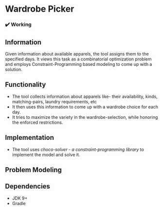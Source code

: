 # Wardrobe Picker 
### :heavy_check_mark: Working

## Information
Given information about available apparels, the tool assigns them to the specified days. It views this task as a combinatorial optimization problem and employs Constraint-Programming based modeling to come up with a solution.     
## Functionality
- The tool collects information about apparels like- their availability, kinds, matching-pairs, laundry requirements, etc
- It then uses this information to come up with a wardrobe choice for each day.
- It tries to maximize the variety in the wardrobe-selection, while honoring the enforced restrictions.
## Implementation 
- The tool uses *choco-solver - a constraint-programming library* to implement the model and solve it. 

## Problem Modeling

## Dependencies
- JDK 9+
- Gradle
